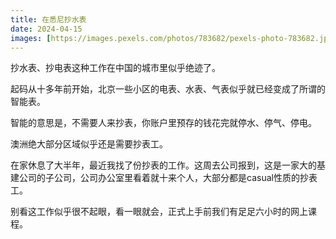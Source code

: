 ```yaml
---
title: 在悉尼抄水表
date: 2024-04-15
images: [https://images.pexels.com/photos/783682/pexels-photo-783682.jpeg,]
---
```


抄水表、抄电表这种工作在中国的城市里似乎绝迹了。

起码从十多年前开始，北京一些小区的电表、水表、气表似乎就已经变成了所谓的智能表。

智能的意思是，不需要人来抄表，你账户里预存的钱花完就停水、停气、停电。

澳洲绝大部分区域似乎还是需要抄表工。

在家休息了大半年，最近我找了份抄表的工作。这周去公司报到，这是一家大的基建公司的子公司，公司办公室里看着就十来个人，大部分都是casual性质的抄表工。

别看这工作似乎很不起眼，看一眼就会，正式上手前我们有足足六小时的网上课程。
